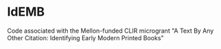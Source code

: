 # IdEMB

Code associated with the Mellon-funded CLIR microgrant "A Text By Any Other Citation: Identifying Early Modern Printed Books"